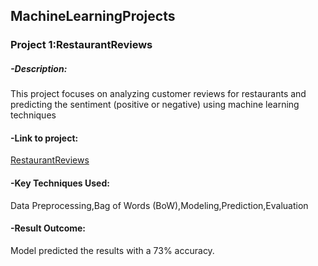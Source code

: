## MachineLearningProjects
### **Project 1:RestaurantReviews**

##### **-Description**: 
This project focuses on analyzing customer reviews for restaurants and predicting the sentiment (positive or negative) using machine learning techniques

#### **-Link to project**:
[RestaurantReviews](https://github.com/PRANAVKUMAR183/RestaurantReviews)

#### **-Key Techniques Used**:
Data Preprocessing,Bag of Words (BoW),Modeling,Prediction,Evaluation
  
#### **-Result Outcome**:
Model predicted the results with a 73% accuracy.

